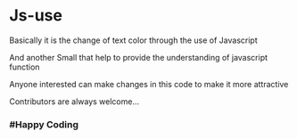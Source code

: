 # Js-use

Basically it is the change of text color through the use of Javascript 

And another Small that help to provide the understanding of javascript function




Anyone interested can make changes in this code to make it more attractive


Contributors are always welcome...<br>


<h3>#Happy Coding</h3>
